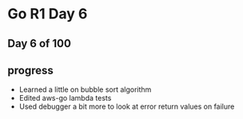 # Go R1 Day 6


## Day 6 of 100

## progress

- Learned a little on bubble sort algorithm
- Edited aws-go lambda tests
- Used debugger a bit more to look at error return values on failure

